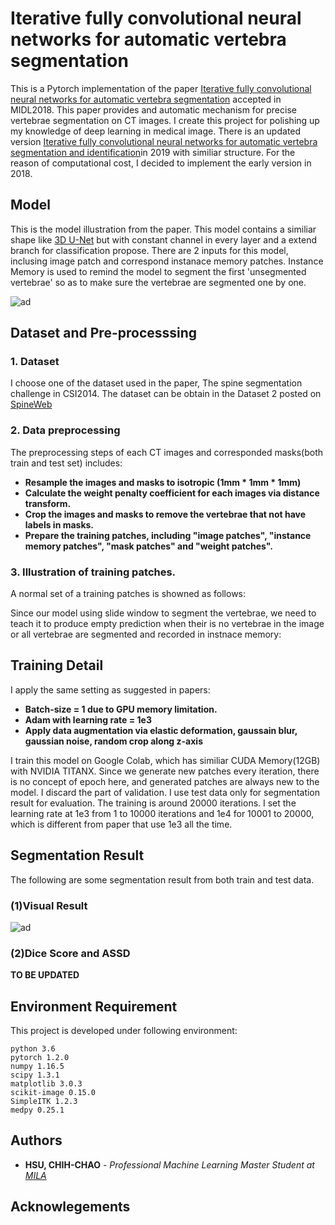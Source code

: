 # Iterative fully convolutional neural networks for automatic vertebra segmentation
This is a Pytorch implementation of the paper [Iterative fully convolutional neural networks for automatic vertebra segmentation](https://openreview.net/forum?id=S1NnlZnjG) accepted in MIDL2018. This paper provides and automatic mechanism for precise vertebrae segmentation on CT images. I create this project for polishing up my knowledge of deep learning in medical image. There is an updated version [Iterative fully convolutional neural networks for automatic vertebra segmentation and identification](https://arxiv.org/abs/1804.04383)in 2019 with similiar structure. For the reason of computational cost, I decided to implement the early version in 2018.

## Model
This is the model illustration from the paper. This model contains a similiar shape like [3D U-Net](https://arxiv.org/abs/1606.06650) but with constant channel in every layer and a extend branch for classification propose. There are 2 inputs for this model, inclusing image patch and correspond instanace memory patches. Instance Memory is used to remind the model to segment the first 'unsegmented vertebrae' so as to make sure the vertebrae are segmented one by one.

![ad](https://github.com/leohsuofnthu/Pytorch-IterativeFCN/blob/master/imgs/model.png)

## Dataset and Pre-processsing

### 1. Dataset
I choose one of the dataset used in the paper, The spine segmentation challenge in CSI2014. The dataset can be obtain in the Dataset 2 posted on [SpineWeb](http://spineweb.digitalimaginggroup.ca/spineweb/index.php?n=Main.Datasets#Dataset_2.3A_Spine_and_Vertebrae_Segmentation)

### 2. Data preprocessing
The preprocessing steps of each CT images and corresponded masks(both train and test set) includes:
* **Resample the images and masks to isotropic (1mm * 1mm * 1mm)**
* **Calculate the weight penalty coefficient for each images via distance transform.**
* **Crop the images and masks to remove the vertebrae that not have labels in masks.**
* **Prepare the training patches, including "image patches", "instance memory patches", "mask patches" and "weight patches".**

### 3. Illustration of training patches.
A normal set of a training patches is showned as follows:



Since our model using slide window to segment the vertebrae, we need to teach it to produce empty prediction when their is no vertebrae in the image or all vertebrae are segmented and recorded in instnace memory:


## Training Detail
I apply the same setting as suggested in papers:
* **Batch-size = 1 due to GPU memory limitation.**
* **Adam with learning rate = 1e3**
* **Apply data augmentation via elastic deformation, gaussain blur, gaussian noise, random crop along z-axis**

I train this model on Google Colab, which has similiar CUDA Memory(12GB) with NVIDIA TITANX. Since we generate new patches every iteration, there is no concept of epoch here, and generated patches are always new to the model. I discard the part of validation. I use test data only for segmentation result for evaluation. The training is around 20000 iterations. I set the learning rate at 1e3 from 1 to 10000 iterations and 1e4 for 10001 to 20000, which is different from paper that use 1e3 all the time. 

## Segmentation Result
The following are some segmentation result from both train and test data.


### (1)Visual Result
![ad](https://github.com/leohsuofnthu/Pytorch-IterativeFCN/blob/master/imgs/result.png)
### (2)Dice Score and ASSD
**TO BE UPDATED**

## Environment Requirement
This project is developed under following environment:
```
python 3.6
pytorch 1.2.0
numpy 1.16.5
scipy 1.3.1
matplotlib 3.0.3
scikit-image 0.15.0
SimpleITK 1.2.3
medpy 0.25.1
```

## Authors

* **HSU, CHIH-CHAO** - *Professional Machine Learning Master Student at [MILA](https://mila.quebec/)* 

## Acknowlegements

